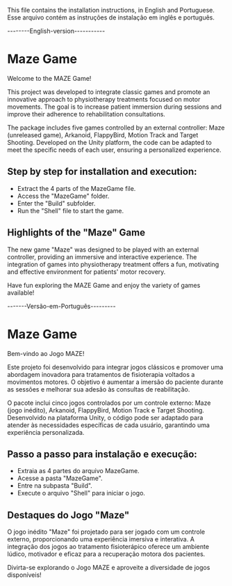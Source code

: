 This file contains the installation instructions, in English and Portuguese. Esse arquivo contém as instruções de instalação em inglês e português.

--------English-version-----------
# Maze Game

Welcome to the MAZE Game!

This project was developed to integrate classic games and promote an innovative approach to physiotherapy treatments focused on motor movements. The goal is to increase patient immersion during sessions and improve their adherence to rehabilitation consultations.

The package includes five games controlled by an external controller: Maze (unreleased game), Arkanoid, FlappyBird, Motion Track and Target Shooting. Developed on the Unity platform, the code can be adapted to meet the specific needs of each user, ensuring a personalized experience.

## Step by step for installation and execution:
- Extract the 4 parts of the MazeGame file.
- Access the "MazeGame" folder.
- Enter the "Build" subfolder.
- Run the "Shell" file to start the game.

## Highlights of the "Maze" Game

The new game "Maze" was designed to be played with an external controller, providing an immersive and interactive experience. The integration of games into physiotherapy treatment offers a fun, motivating and effective environment for patients' motor recovery.

Have fun exploring the MAZE Game and enjoy the variety of games available!

-------Versão-em-Português---------
# Maze Game
 
Bem-vindo ao Jogo MAZE! 

Este projeto foi desenvolvido para integrar jogos clássicos e promover uma abordagem inovadora para tratamentos de fisioterapia voltados a movimentos motores. O objetivo é aumentar a imersão do paciente durante as sessões e melhorar sua adesão às consultas de reabilitação.

O pacote inclui cinco jogos controlados por um controle externo: Maze (jogo inédito), Arkanoid, FlappyBird, Motion Track e Target Shooting. Desenvolvido na plataforma Unity, o código pode ser adaptado para atender às necessidades específicas de cada usuário, garantindo uma experiência personalizada.

## Passo a passo para instalação e execução:
- Extraia as 4 partes do arquivo MazeGame.
- Acesse a pasta "MazeGame".
- Entre na subpasta "Build".
- Execute o arquivo "Shell" para iniciar o jogo.

## Destaques do Jogo "Maze"

O jogo inédito "Maze" foi projetado para ser jogado com um controle externo, proporcionando uma experiência imersiva e interativa. A integração dos jogos ao tratamento fisioterápico oferece um ambiente lúdico, motivador e eficaz para a recuperação motora dos pacientes.

Divirta-se explorando o Jogo MAZE e aproveite a diversidade de jogos disponíveis!

